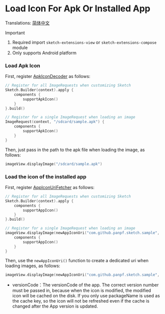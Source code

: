 # Load Icon For Apk Or Installed App

Translations: [简体中文](apk_app_icon_zh.md)

> [!IMPORTANT]
> 1. Required import `sketch-extensions-view` or `sketch-extensions-compose` module
> 2. Only supports Android platform

### Load Apk Icon

First, register [ApkIconDecoder] as follows:

```kotlin
// Register for all ImageRequests when customizing Sketch
Sketch.Builder(context).apply {
    components {
        supportApkIcon()
    }
}.build()

// Register for a single ImageRequest when loading an image
ImageRequest(context, "/sdcard/sample.apk") {
    components {
        supportApkIcon()
    }
}
```

Then, just pass in the path to the apk file when loading the image, as follows:

```kotlin
imageView.displayImage("/sdcard/sample.apk")
```

### Load the icon of the installed app

First, register [AppIconUriFetcher] as follows:

```kotlin
// Register for all ImageRequests when customizing Sketch
Sketch.Builder(context).apply {
    components {
        supportAppIcon()
    }
}.build()

// Register for a single ImageRequest when loading an image
imageView.displayImage(newAppIconUri("com.github.panpf.sketch.sample", versionCode = 1)) {
    components {
        supportAppIcon()
    }
}
```

Then, use the `newAppIconUri()` function to create a dedicated uri when loading images, as follows:

```kotlin
imageView.displayImage(newAppIconUri("com.github.panpf.sketch.sample", versionCode = 1))
```

* versionCode：The versionCode of the app. The correct version number must be passed in, because
  when the icon is modified, the modified icon will be cached on the disk. If you only use
  packageName is used as the cache key, so the icon will not be refreshed even if the cache is
  changed after the App version is updated.

[comment]: <> (classs)


[ApkIconDecoder]: ../../sketch-extensions-core/src/androidMain/kotlin/com/github/panpf/sketch/decode/ApkIconDecoder.kt

[AppIconUriFetcher]: ../../sketch-extensions-core/src/androidMain/kotlin/com/github/panpf/sketch/fetch/AppIconUriFetcher.kt

[ImageRequest]: ../../sketch-core/src/commonMain/kotlin/com/github/panpf/sketch/request/ImageRequest.kt

[Sketch]: ../../sketch-core/src/commonMain/kotlin/com/github/panpf/sketch/Sketch.common.kt